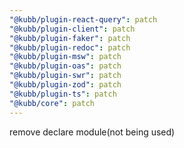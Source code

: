 ```yaml
---
"@kubb/plugin-react-query": patch
"@kubb/plugin-client": patch
"@kubb/plugin-faker": patch
"@kubb/plugin-redoc": patch
"@kubb/plugin-msw": patch
"@kubb/plugin-oas": patch
"@kubb/plugin-swr": patch
"@kubb/plugin-zod": patch
"@kubb/plugin-ts": patch
"@kubb/core": patch
---
```


remove declare module(not being used)
